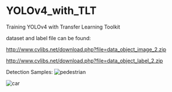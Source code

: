 # YOLOv4_with_TLT
Training YOLOv4 with Transfer Learning Toolkit


dataset and label file can be found:

http://www.cvlibs.net/download.php?file=data_object_image_2.zip

http://www.cvlibs.net/download.php?file=data_object_label_2.zip


Detection Samples:
![pedestrian](https://user-images.githubusercontent.com/42544569/124387317-be67e200-dce6-11eb-83ad-ea88c0b0492e.png)


![car](https://user-images.githubusercontent.com/42544569/124387319-c162d280-dce6-11eb-8a48-1a59a08e0589.png)

